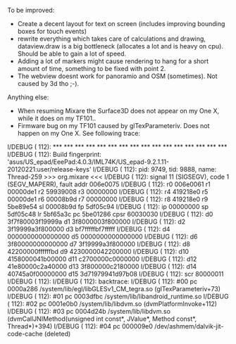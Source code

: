 To be improved:

- Create a decent layout for text on screen (includes improving bounding boxes for touch events)
- rewrite everything which takes care of calculations and drawing, dataview.draw is a big bottleneck (allocates a lot and is heavy on cpu). Should be able to gain a lot of speed.
- Adding a lot of markers might cause rendering to hang for a short amount of time, something to be fixed with point 2.
- The webview doesnt work for panoramio and OSM (sometimes). Not caused by 3d tho ;-).

Anything else:

- When resuming Mixare the Surface3D does not appear on my One X, while it does on my TF101..
- Firmware bug on my TF101 caused by glTexParameteriv. Does not happen on my One X. See following trace:

I/DEBUG   (  112): *** *** *** *** *** *** *** *** *** *** *** *** *** *** *** ***
I/DEBUG   (  112): Build fingerprint: 'asus/US_epad/EeePad:4.0.3/IML74K/US_epad-9.2.1.11-20120221:user/release-keys'
I/DEBUG   (  112): pid: 9749, tid: 9888, name: Thread-259  >>> org.mixare <<<
I/DEBUG   (  112): signal 11 (SIGSEGV), code 1 (SEGV_MAPERR), fault addr 006e0075
I/DEBUG   (  112):     r0 006e0061  r1 00000de1  r2 59939008  r3 00000000
I/DEBUG   (  112):     r4 419218e0  r5 00000de1  r6 00008b9d  r7 00000000
I/DEBUG   (  112):     r8 419218e0  r9 5be89e54  sl 00008b9d  fp 5df05c94
I/DEBUG   (  112):     ip 00000000  sp 5df05c48  lr 5bf65a3c  pc 5be01286  cpsr 60030030
I/DEBUG   (  112):     d0  3f7f80003f19999a  d1  3f8000003f800000
I/DEBUG   (  112):     d2  3f19999a3f800000  d3  bf7fffffbf7fffff
I/DEBUG   (  112):     d4  0000000000000000  d5  0000000000000000
I/DEBUG   (  112):     d6  3f80000000000000  d7  3f19999a3f800000
I/DEBUG   (  112):     d8  42200000ffffffbd  d9  4230000042200000
I/DEBUG   (  112):     d10 4158000041b00000  d11 c2700000c0000000
I/DEBUG   (  112):     d12 41e80000c2a40000  d13 3f800000c2180000
I/DEBUG   (  112):     d14 40745a0f00000000  d15 3d71979941d97b08
I/DEBUG   (  112):     scr 80000011
I/DEBUG   (  112): 
I/DEBUG   (  112): backtrace:
I/DEBUG   (  112):     #00  pc 0000a286  /system/lib/egl/libGLESv1_CM_tegra.so (glTexParameteriv+73)
I/DEBUG   (  112):     #01  pc 0003dfbc  /system/lib/libandroid_runtime.so
I/DEBUG   (  112):     #02  pc 0001e0b0  /system/lib/libdvm.so (dvmPlatformInvoke+112)
I/DEBUG   (  112):     #03  pc 0004d24b  /system/lib/libdvm.so (dvmCallJNIMethod(unsigned int const*, JValue*, Method const*, Thread*)+394)
I/DEBUG   (  112):     #04  pc 000009e0  /dev/ashmem/dalvik-jit-code-cache (deleted)

